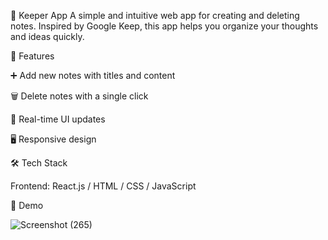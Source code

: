 📝 Keeper App
A simple and intuitive web app for creating and deleting notes. Inspired by Google Keep, this app helps you organize your thoughts and ideas quickly.

🚀 Features

➕ Add new notes with titles and content


🗑️ Delete notes with a single click


💾 Real-time UI updates


🖥️ Responsive design



🛠️ Tech Stack

Frontend: React.js / HTML / CSS / JavaScript




📸 Demo

![Screenshot (265)](https://github.com/user-attachments/assets/83bcc4f9-2f62-4a35-9f22-cb8e8298c5b7)

